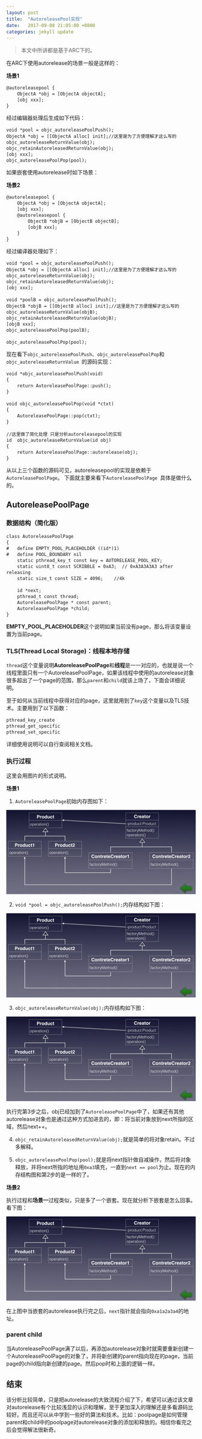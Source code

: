 ```yaml
---
layout: post
title:  "AutoreleasePool实现"
date:   2017-09-08 21:05:00 +0800
categories: jekyll update
---
```

>本文中所讲都是基于ARC下的。

在ARC下使用autorelease的场景一般是这样的：

**场景1**

```
@autoreleasepool {
	ObjectA *obj = [ObjectA objectA];
	[obj xxx];
}
```
经过编辑器处理后生成如下代码：

```
void *pool = objc_autoreleasePoolPush();
ObjectA *obj = [[ObjectA alloc] init];//这里是为了方便理解才这么写的
objc_autoreleaseReturnValue(obj);
objc_retainAutoreleasedReturnValue(obj);
[obj xxx];
objc_autoreleasePoolPop(pool);
```
如果嵌套使用autorelease时如下场景：

**场景2**

```
@autoreleasepool {
	ObjectA *obj = [ObjectA objectA];
	[obj xxx];
	@autoreleasepool {
		ObjectB *objB = [ObjectB objectB];
		[objB xxx];
	}
}
```
经过编译器处理如下：

```
void *pool = objc_autoreleasePoolPush();
ObjectA *obj = [[ObjectA alloc] init];//这里是为了方便理解才这么写的
objc_autoreleaseReturnValue(obj);
objc_retainAutoreleasedReturnValue(obj);
[obj xxx];

void *poolB = objc_autoreleasePoolPush();
ObjectB *objB = [[ObjectB alloc] init];//这里是为了方便理解才这么写的
objc_autoreleaseReturnValue(objB);
objc_retainAutoreleasedReturnValue(objB);
[objB xxx];
objc_autoreleasePoolPop(poolB);

objc_autoreleasePoolPop(pool);
```
现在看下`objc_autoreleasePoolPush`、`objc_autoreleasePoolPop`和`objc_autoreleaseReturnValue `的源码实现：

```
void *objc_autoreleasePoolPush(void)
{
    return AutoreleasePoolPage::push();
}

void objc_autoreleasePoolPop(void *ctxt)
{
    AutoreleasePoolPage::pop(ctxt);
}

//这里做了简化处理 只是分析autoreleasepool的实现
id  objc_autoreleaseReturnValue(id obj)
{
	return AutoreleasePoolPage::autorelease(obj);
}

```
从以上三个函数的源码可见，autoreleasepool的实现是依赖于`AutoreleasePoolPage`。
下面就主要来看下`AutoreleasePoolPage `具体是做什么的。

## AutoreleasePoolPage
### 数据结构（简化版）
```
class AutoreleasePoolPage 
{
#   define EMPTY_POOL_PLACEHOLDER ((id*)1)
#   define POOL_BOUNDARY nil
    static pthread_key_t const key = AUTORELEASE_POOL_KEY;
    static uint8_t const SCRIBBLE = 0xA3;  // 0xA3A3A3A3 after releasing
    static size_t const SIZE = 4096;	//4k

    id *next;
    pthread_t const thread;
    AutoreleasePoolPage * const parent;
    AutoreleasePoolPage *child;
}
```
**EMPTY_POOL_PLACEHOLDER**这个说明如果当前没有page，那么将该变量设置为当前page。
### TLS(Thread Local Storage)：线程本地存储
`thread`这个变量说明**AutoreleasePoolPage**和**线程**是一一对应的，也就是说一个线程里面只有一个AutoreleasePoolPage，如果该线程中使用的autorelease对象很多超出了一个page的范围，那么`parent`和`child`就该上场了，下面会详细说明。

至于如何从当前线程中获得对应的page，这里就用到了`key`这个变量以及TLS技术。主要用到了以下函数：

```
pthread_key_create
pthread_get_specific
pthread_set_specific
```
详细使用说明可以自行查阅相关文档。

### 执行过程
这里会用图片的形式说明。

**场景1**

1. `AutoreleasePoolPage`初始内存图如下：

![autorelease_01](https://raw.githubusercontent.com/war3tiger/war3tiger.github.io/master/resources/%E8%AE%BE%E8%AE%A1%E6%A8%A1%E5%BC%8F/Factory_method.png)

2. `void *pool = objc_autoreleasePoolPush();`内存结构如下图：

![autorelease_02](https://raw.githubusercontent.com/war3tiger/war3tiger.github.io/master/resources/%E8%AE%BE%E8%AE%A1%E6%A8%A1%E5%BC%8F/Factory_method.png)

3. `objc_autoreleaseReturnValue(obj);`内存结构如下图：

![autorelease_03](https://raw.githubusercontent.com/war3tiger/war3tiger.github.io/master/resources/%E8%AE%BE%E8%AE%A1%E6%A8%A1%E5%BC%8F/Factory_method.png)

执行完第3步之后，obj已经加到了`AutoreleasePoolPage`中了，如果还有其他autorelease对象也是通过这种方式加进去的，即：将当前对象放到next所指的区域，然后next++。

4. `objc_retainAutoreleasedReturnValue(obj);`就是简单的将对象retain。不过多解释。

5. `objc_autoreleasePoolPop(pool);`就是将next指针做自减操作，然后将对象释放，并将next所指的地址用`0xa3`填充，一直到`next == pool`为止。现在的内存结构图和第2步的是一样的了。

**场景2**

执行过程和**场景一**过程类似，只是多了一个嵌套。现在就分析下嵌套是怎么回事。看下图：

![autorelease_04](https://raw.githubusercontent.com/war3tiger/war3tiger.github.io/master/resources/%E8%AE%BE%E8%AE%A1%E6%A8%A1%E5%BC%8F/Factory_method.png)

在上图中当嵌套的autorelease执行完之后，`next`指针就会指向`0xa1a2a3a4`的地址。

### parent child
当AutoreleasePoolPage满了以后，再添加autorelease对象时就需要重新创建一个AutoreleasePoolPage的对象了，并将新创建的parent指向现在的page，当前page的child指向新创建的page。然后pop时和上面的逻辑一样。

## 结束
该分析比较简单，只是把autorelease的大致流程介绍了下，希望可以通过该文章对autorelease有个比较浅显的认识和理解，至于更加深入的理解还是多看源码比较好。而且还可以从中学到一些好的算法和技术。比如：poolpage是如何管理parent和child中的poolpage对autorelease对象的添加和释放的。相信你看完之后会觉得解法很新奇。
